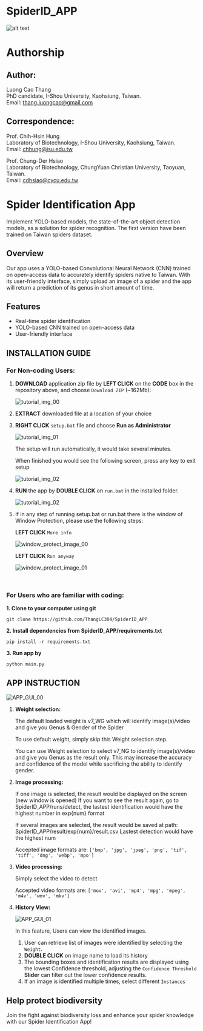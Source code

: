 <!-- Put the logo of I-Shou university and ChungYuan University on the same line -->

# __SpiderID_APP__

![alt text](https://github.com/ThangLC304/SpiderID_APP/blob/main/bin/support/universities.png?raw=true)


# __Authorship__

## __Author:__

Luong Cao Thang  
PhD candidate, I-Shou University, Kaohsiung, Taiwan.  
Email: [thang.luongcao@gmail.com](mailto:thang.luongcao@gmail.com)  

## __Correspondence:__

Prof. Chih-Hsin Hung  
Laboratory of Biotechnology, I-Shou University, Kaohsiung, Taiwan.  
Email: [chhung@isu.edu.tw](mailto:chhung@isu.edu.tw)  

Prof. Chung-Der Hsiao  
Laboratory of Biotechnology, ChungYuan Christian University, Taoyuan, Taiwan.  
Email: [cdhsiao@cycu.edu.tw](mailto:cdhsiao@cycu.edu.tw)  


# __Spider Identification App__
Implement YOLO-based models, the state-of-the-art object detection models, as a solution for spider recognition.
The first version have been trained on Taiwan spiders dataset.


## __Overview__
Our app uses a YOLO-based Convolutional Neural Network (CNN) trained on open-access data to accurately identify spiders native to Taiwan. With its user-friendly interface, simply upload an image of a spider and the app will return a prediction of its genus in short amount of time. 


## __Features__
- Real-time spider identification
- YOLO-based CNN trained on open-access data
- User-friendly interface


## __INSTALLATION GUIDE__

### __For Non-coding Users:__

1. **DOWNLOAD** application zip file by **LEFT CLICK** on the **CODE** box in the repository above, and choose ```Download ZIP``` (~162Mb):

    ![tutorial_img_00](https://github.com/ThangLC304/SpiderID_APP/blob/main/bin/support/downloadsetup00.png?raw=true)


2. **EXTRACT** downloaded file at a location of your choice


3. **RIGHT CLICK** ```setup.bat``` file and choose **Run as Administrator**

    ![tutorial_img_01](https://github.com/ThangLC304/SpiderID_APP/blob/main/bin/support/downloadsetup01.png?raw=true)

    The setup will run automatically, it would take several minutes.

    When finished you would see the following screen, press any key to exit setup

    ![tutorial_img_02](https://github.com/ThangLC304/SpiderID_APP/blob/main/bin/support/setupfinished.png?raw=true)


4. **RUN** the app by **DOUBLE CLICK** on ```run.bat``` in the installed folder.

    ![tutorial_img_02](https://github.com/ThangLC304/SpiderID_APP/blob/main/bin/support/runapp.png?raw=true)

5. If in any step of running setup.bat or run.bat there is the window of Window Protection, please use the following steps:

    **LEFT CLICK** ```More info```

    ![window_protect_image_00](https://github.com/ThangLC304/SpiderID_APP/blob/main/bin/support/ifwindowprotect00.png?raw=true)

    **LEFT CLICK** ```Run anyway```

    ![window_protect_image_01](https://github.com/ThangLC304/SpiderID_APP/blob/main/bin/support/ifwindowprotect01.png?raw=true)

<br>

### __For Users who are familiar with coding:__

__1. Clone to your computer using git__

    git clone https://github.com/ThangLC304/SpiderID_APP

__2. Install dependencies from SpiderID_APP/requirements.txt__

    pip install -r requirements.txt

__3. Run app by__

    python main.py


## __APP INSTRUCTION__

![APP_GUI_00](https://github.com/ThangLC304/SpiderID_APP/blob/main/bin/support/app_gui00.png?raw=true)

1. **Weight selection:**

    The default loaded weight is v7_WG which will identify image(s)/video and give you Genus & Gender of the Spider

    To use default weight, simply skip this Weight selection step.

    You can use Weight selection to select v7_NG to identify image(s)/video and give you Genus as the result only. This may increase the accuracy and confidence of the model while sacrificing the ability to identify gender.

2. **Image processing:**

    If one image is selected, the result would be displayed on the screen (new window is opened)
        If you want to see the result again, go to SpiderID_APP/runs/detect, the lastest identification would have the highest number in exp{num} format

    If several images are selected, the result would be saved at path: SpiderID_APP/result/exp{num}/result.csv
        Lastest detection would have the highest num

    Accepted image formats are:
    ```['bmp', 'jpg', 'jpeg', 'png', 'tif', 'tiff', 'dng', 'webp', 'mpo']```

3. **Video processing:**

    Simply select the video to detect

    Accepted video formats are:
    ```['mov', 'avi', 'mp4', 'mpg', 'mpeg', 'm4v', 'wmv', 'mkv']```

4. **History View:**

    ![APP_GUI_01](https://github.com/ThangLC304/SpiderID_APP/blob/main/bin/support/app_gui02.png?raw=true)

    In this feature, Users can view the identified images.

    1. User can retrieve list of images were identified by selecting the ```Weight```.
    2. **DOUBLE CLICK** on image name to load its history
    3. The bounding boxes and identification results are displayed using the lowest Confidence threshold, 
    adjusting the ```Confidence Threshold``` **Slider** can filter out the lower confidence results.
    4. If an image is identified multiple times, select different ```Instances```



## __Help protect biodiversity__
Join the fight against biodiversity loss and enhance your spider knowledge with our Spider Identification App!
